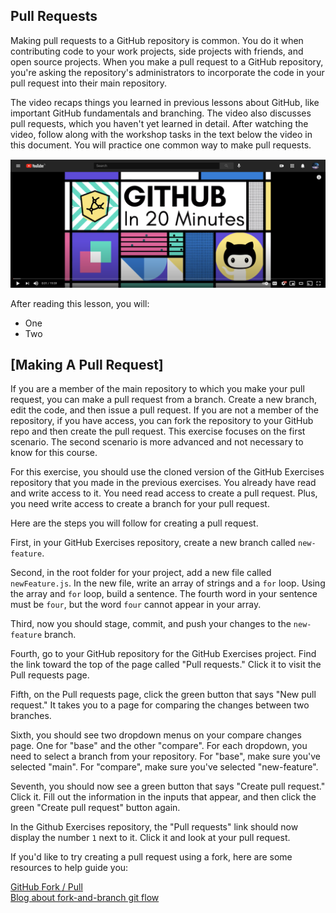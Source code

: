 ## Pull Requests

Making pull requests to a GitHub repository is common. You do it when contributing code to your work projects, side projects with friends, and open source projects. When you make a pull request to a GitHub repository, you're asking the repository's administrators to incorporate the code in your pull request into their main repository. 

The video recaps things you learned in previous lessons about GitHub, like important GitHub fundamentals and branching. The video also discusses pull requests, which you haven't yet learned in detail. After watching the video, follow along with the workshop tasks in the text below the video in this document. You will practice one common way to make pull requests.    

[![GitHub Classroom](images/pull_one.png)](https://www.youtube.com/watch?v=nhNq2kIvi9s)  

After reading this lesson, you will:
- One
- Two


## [Making A Pull Request]

If you are a member of the main repository to which you make your pull request, you can make a pull request from a branch. Create a new branch, edit the code, and then issue a pull request. If you are not a member of the repository, if you have access, you can fork the repository to your GitHub repo and then create the pull request. This exercise focuses on the first scenario. The second scenario is more advanced and not necessary to know for this course.

For this exercise, you should use the cloned version of the GitHub Exercises repository that you made in the previous exercises. You already have read and write access to it. You need read access to create a pull request. Plus, you need write access to create a branch for your pull request.

Here are the steps you will follow for creating a pull request.

First, in your GitHub Exercises repository, create a new branch called `new-feature`.

Second, in the root folder for your project, add a new file called `newFeature.js`. In the new file, write an array of strings and a `for` loop. Using the array and `for` loop, build a sentence. The fourth word in your sentence must be `four`, but the word `four` cannot appear in your array.

Third, now you should stage, commit, and push your changes to the `new-feature` branch.

Fourth, go to your GitHub repository for the GitHub Exercises project. Find the link toward the top of the page called "Pull requests." Click it to visit the Pull requests page.

Fifth, on the Pull requests page, click the green button that says "New pull request." It takes you to a page for comparing the changes between two branches.

Sixth, you should see two dropdown menus on your compare changes page. One for "base" and the other "compare". For each dropdown, you need to select a branch from your repository. For "base", make sure you've selected "main". For "compare", make sure you've selected "new-feature".

Seventh, you should now see a green button that says "Create pull request." Click it. Fill out the information in the inputs that appear, and then click the green "Create pull request" button again.

In the Github Exercises repository, the "Pull requests" link should now display the number `1` next to it. Click it and look at your pull request.

If you'd like to try creating a pull request using a fork, here are some resources to help guide you:

[GitHub Fork / Pull](https://docs.github.com/en/free-pro-team@latest/github/collaborating-with-issues-and-pull-requests/creating-a-pull-request-from-a-fork)  
[Blog about fork-and-branch git flow](https://blog.scottlowe.org/2015/01/27/using-fork-branch-git-workflow/)
